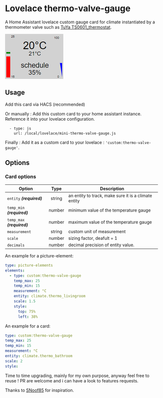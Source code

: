 # Lovelace thermo-valve-gauge

A Home Assistant lovelace custom gauge card for climate instantiated by a thermometer valve such as [TuYa TS0601_thermostat](https://www.zigbee2mqtt.io/devices/TS0601_thermostat.html).

![climate-with-temps-and-valve-position](./images/thermo-valve-gauge.png)

## Usage
Add this card via HACS (recommended)

Or manually :
Add this custom card to your home assistant instance. Reference it into your lovelace configuration.
```
  - type: js
    url: /local/lovelace/mini-thermo-valve-gauge.js
```

Finally :
Add it as a custom card to your lovelace : `'custom:thermo-valve-gauge'`.

## Options
### Card options
| **Option** | **Type** | **Description** |
|-|:-:|-|
| `entity` ***(required)*** | string | an entity to track, make sure it is a climate entity |
| `temp_min` ***(required)*** | number | minimum value of the temperature gauge |
| `temp_max` ***(required)*** | number | maximum value of the temperature gauge |
| `measurement` | string | custom unit of measurement |
| `scale` | number | sizing factor, deafult = 1 |
| `decimals` | number | decimal precision of entity value. |

An example for a picture-element:
```yaml
type: picture-elements
elements:
  - type: custom:thermo-valve-gauge
    temp_max: 25
    temp_min: 15
    measurement: °C
    entity: climate.thermo_livingroom
    scale: 1.5
    style:
      top: 75%
      left: 38%
```

An example for a card:
```yaml
type: custom:thermo-valve-gauge
temp_max: 25
temp_min: 15
measurement: °C
entity: climate.thermo_bathroom
scale: 2
style:
```

Time to time upgrading, mainly for my own purpose, anyway feel free to reuse ! 
PR are welcome and i can have a look to features requests.

Thanks to [SNoof85](https://github.com/SNoof85/lovelace-tempometer-gauge-card) for inspiration.
